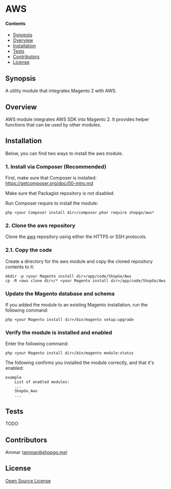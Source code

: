 AWS
===


#### Contents
*   [Synopsis](#syn)
*   [Overview](#over)
*   [Installation](#install)
*   [Tests](#tests)
*   [Contributors](#contrib)
*   [License](#lic)


## <a name="syn"></a>Synopsis

A utility module that integrates Magento 2 with AWS.

## <a name="over"></a>Overview

AWS module integrates AWS SDK into Magento 2.
It provides helper functions that can be used by other modules.

## <a name="install"></a>Installation

Below, you can find two ways to install the aws module.

### 1. Install via Composer (Recommended)
First, make sure that Composer is installed: https://getcomposer.org/doc/00-intro.md

Make sure that Packagist repository is not disabled.

Run Composer require to install the module:

    php <your Composer install dir>/composer.phar require shopgo/aws*

### 2. Clone the aws repository
Clone the <a href="https://github.com/shopgo-magento2/aws" target="_blank">aws</a> repository using either the HTTPS or SSH protocols.

### 2.1. Copy the code
Create a directory for the aws module and copy the cloned repository contents to it:

    mkdir -p <your Magento install dir>/app/code/ShopGo/Aws
    cp -R <aws clone dir>/* <your Magento install dir>/app/code/ShopGo/Aws

### Update the Magento database and schema
If you added the module to an existing Magento installation, run the following command:

    php <your Magento install dir>/bin/magento setup:upgrade

### Verify the module is installed and enabled
Enter the following command:

    php <your Magento install dir>/bin/magento module:status

The following confirms you installed the module correctly, and that it's enabled:

    example
        List of enabled modules:
        ...
        ShopGo_Aws
        ...

## <a name="tests"></a>Tests

TODO

## <a name="contrib"></a>Contributors

Ammar (<ammar@shopgo.me>)

## <a name="lic"></a>License

[Open Source License](LICENSE.txt)
